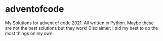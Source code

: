 # adventofcode
My Solutions for advent of code 2021. 
All written in Python. 
Maybe these are not the best solutions but they work!
Disclaimer:
I did my best to do the most things on my own.
